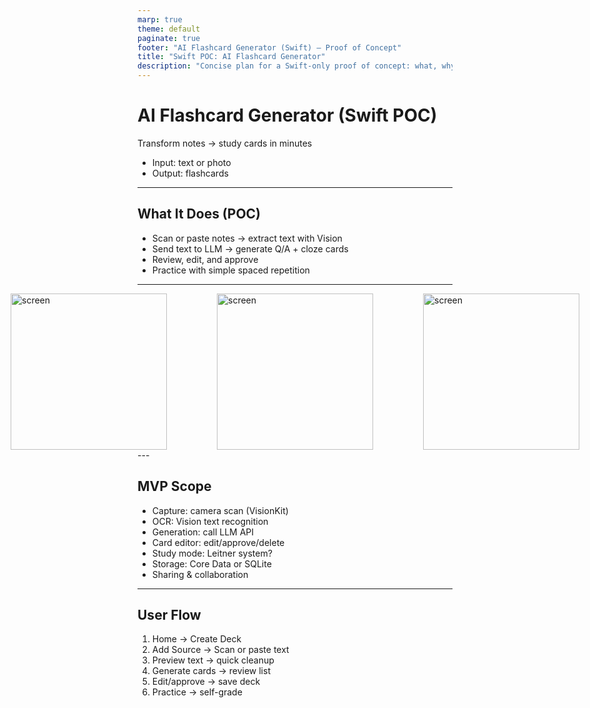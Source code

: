 ```yaml
---
marp: true
theme: default
paginate: true
footer: "AI Flashcard Generator (Swift) — Proof of Concept"
title: "Swift POC: AI Flashcard Generator"
description: "Concise plan for a Swift-only proof of concept: what, why, how, MVP, roadmap."
---
```


# AI Flashcard Generator (Swift POC)
Transform notes → study cards in minutes  
- Input: text or photo  
- Output: flashcards

---

## What It Does (POC)
- Scan or paste notes → extract text with Vision  
- Send text to LLM → generate Q/A + cloze cards  
- Review, edit, and approve  
- Practice with simple spaced repetition

---

<div style="display: flex; gap: 5rem; justify-content: center">
<img width="250" alt="screen" src="https://github.com/user-attachments/assets/1907107b-f212-43f6-9a38-b4468ecc21a7" />

<img width="250" alt="screen" src="https://github.com/user-attachments/assets/6896a69a-40b4-4a80-8202-42acdc705eb3" />

<img width="250"  alt="screen" src="https://github.com/user-attachments/assets/b8556e4e-d775-4bf1-adac-98b3e9389e83" />
</div>
---

## MVP Scope
- Capture: camera scan (VisionKit)  
- OCR: Vision text recognition  
- Generation: call LLM API  
- Card editor: edit/approve/delete  
- Study mode: Leitner system?
- Storage: Core Data or SQLite
- Sharing & collaboration  

---

## User Flow
1. Home → Create Deck  
2. Add Source → Scan or paste text  
3. Preview text → quick cleanup  
4. Generate cards → review list  
5. Edit/approve → save deck  
6. Practice → self-grade

